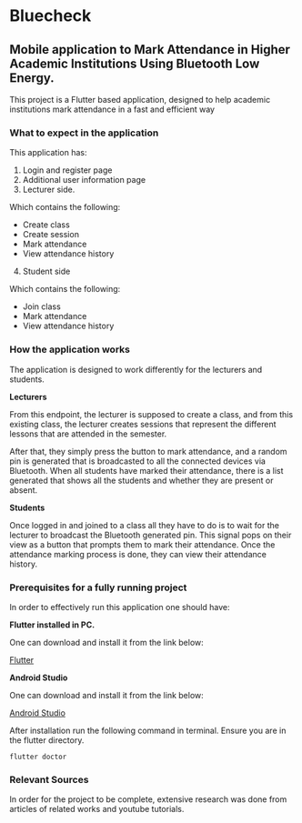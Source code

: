 # Bluecheck

## Mobile application to Mark Attendance in Higher Academic Institutions Using Bluetooth Low Energy.

This project is a Flutter based application, designed to help academic institutions mark attendance in a fast and efficient way

### What to expect in the application

This application has:

1. Login and register page
2. Additional user information page
3. Lecturer side. 

Which contains the following: 
  - Create class
  - Create session
  - Mark attendance
  - View attendance history
4. Student side

Which contains the following: 
  - Join class
  - Mark attendance
  - View attendance history

### How the application works

The application is designed to work differently for the lecturers and students. 

**Lecturers**

From this endpoint, the lecturer is supposed to create a class, and from this existing class, the lecturer creates sessions that represent the different lessons that are attended in the semester. 

After that, they simply press the button to mark attendance, and a random pin is generated that is broadcasted to all the connected devices via Bluetooth. When all students have marked their attendance, there is a list generated that shows all the students and whether they are present or absent.

**Students**

Once logged in and joined to a class all they have to do is to wait for the lecturer to broadcast the Bluetooth generated pin. This signal pops on their view as a button that prompts them to mark their attendance. Once the attendance marking process is done, they can view their attendance history. 

### Prerequisites for a fully running project

In order to effectively run this application one should have:

**Flutter installed in PC.**

One can download and install it from the link below:

[Flutter](https://flutter.dev/)

**Android Studio**

One can download and install it from the link below:

[Android Studio](https://developer.android.com/studio/install)

After installation run the following command in terminal. Ensure you are in the flutter directory.


```flutter doctor```


### Relevant Sources

In order for the project to be complete, extensive research was done from articles of related works and youtube tutorials. 
